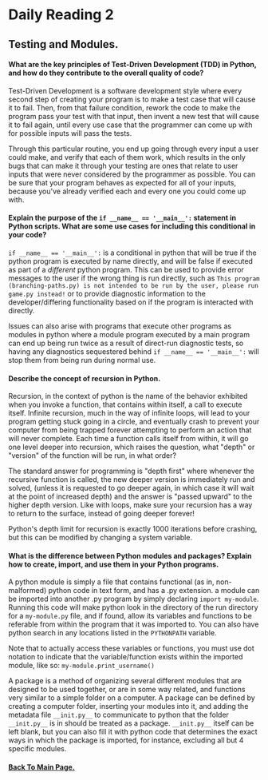 # Daily Reading 2

## Testing and Modules.



#### What are the key principles of Test-Driven Development (TDD) in Python, and how do they contribute to the overall quality of code?

Test-Driven Development is a software development style where every second step of creating your program is to make a test case that will cause it to fail. Then, from that failure condition, rework the code to make the program pass your test with that input, then invent a new test that will cause it to fail again, until every use case that the programmer can come up with for possible inputs will pass the tests.

Through this particular routine, you end up going through every input a user could make, and verify that each of them work, which results in the only bugs that can make it through your testing are ones that relate to user inputs that were never considered by the programmer as possible. You can be sure that your program behaves as expected for all of your inputs, because you've already verified each and every one you could come up with.

#### Explain the purpose of the ```if __name__ == '__main__':``` statement in Python scripts. What are some use cases for including this conditional in your code?

```if __name__ == '__main__':``` is a conditional in python that will be true if the python program is executed by name directly, and will be false if executed as part of a *different* python program. This can be used to provide error messages to the user if the wrong thing is run directly, such as ```This program (branching-paths.py) is not intended to be run by the user, please run game.py instead!``` or to provide diagnostic information to the developer/differing functionality based on if the program is interacted with directly.

Issues can also arise with programs that execute other programs as modules in python where a module program executed by a main program can end up being run twice as a result of direct-run diagnostic tests, so having any diagnostics sequestered behind ```if __name__ == '__main__':``` will stop them from being run during normal use.


#### Describe the concept of recursion in Python.

Recursion, in the context of python is the name of the behavior exhibited when you invoke a function, that contains within itself, a call to execute itself. Infinite recursion, much in the way of infinite loops, will lead to your program getting stuck going in a circle, and eventually crash to prevent your computer from being trapped forever attempting to perform an action that will never complete. Each time a function calls itself from within, it will go one level deeper into recursion, which raises the question, what "depth" or "version" of the function will be run, in what order?

The standard answer for programming is "depth first" where whenever the recursive function is called, the new deeper version is immediately run and solved, (unless it is requested to go deeper again, in which case it will wait at the point of increased depth) and the answer is "passed upward" to the higher depth version. Like with loops, make sure your recursion has a way to return to the surface, instead of going deeper forever!

Python's depth limit for recursion is exactly 1000 iterations before crashing, but this can be modified by changing a system variable.

#### What is the difference between Python modules and packages? Explain how to create, import, and use them in your Python programs.

A python module is simply a file that contains functional (as in, non-malformed) python code in text form, and has a .py extension. a module can be imported into another .py program by simply declaring ```import my-module```. Running this code will make python look in the directory of the run directory for a ```my-module.py``` file, and if found, allow its variables and functions to be referable from within the program that it was imported to. You can also have python search in any locations listed in the ```PYTHONPATH``` variable.

Note that to actually access these variables or functions, you must use dot notation to indicate that the variable/function exists within the imported module, like so: ```my-module.print_username()```

A package is a method of organizing several different modules that are designed to be used together, or are in some way related, and functions very similar to a simple folder on a computer. A package can be defined by creating a computer folder, inserting your modules into it, and adding the metadata file ```__init.py__``` to communicate to python that the folder ```__init.py__``` is in should be treated as a package. ```__init.py__``` itself can be left blank, but you can also fill it with python code that determines the exact ways in which the package is imported, for instance, excluding all but 4 specific modules.


#### [Back To Main Page.](https://colorinvert.github.io/reading-notes/)